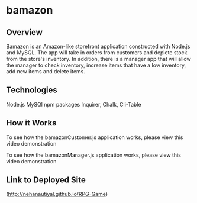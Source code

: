 # bamazon

## Overview

Bamazon is an Amazon-like storefront application constructed with Node.js and MySQL. The app will take in orders from customers and deplete stock from the store's inventory. In addition, there is a manager app that will allow the manager to check inventory, increase items that have a low inventory, add new items and delete items.

## Technologies
Node.js
MySQl
npm packages Inquirer, Chalk, Cli-Table

## How it Works

To see how the bamazonCustomer.js application works, please view this video demonstration

To see how the bamazonManager.js application works, please view this video demonstration

## Link to Deployed Site



(http://nehanautiyal.github.io/RPG-Game)